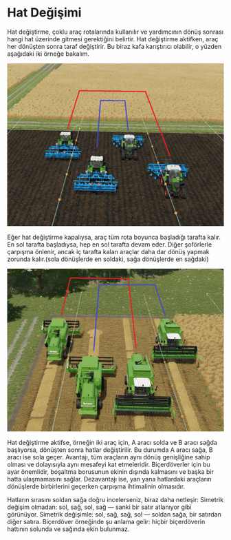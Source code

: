# Hat Değişimi


Hat değiştirme, çoklu araç rotalarında kullanılır ve yardımcının dönüş sonrası hangi hat üzerinde gitmesi gerektiğini belirtir.
Hat değiştirme aktifken, araç her dönüşten sonra taraf değiştirir.
Bu biraz kafa karıştırıcı olabilir, o yüzden aşağıdaki iki örneğe bakalım.


![Image](/translation_data/regularchange_0_0_1020_765.png)


Eğer hat değiştirme kapalıysa, araç tüm rota boyunca başladığı tarafta kalır.
En sol tarafta başladıysa, hep en sol tarafta devam eder. Diğer şoförlerle çarpışma önlenir,
ancak iç tarafta kalan araçlar daha dar dönüş yapmak zorunda kalır.(sola dönüşlerde en soldaki, sağa dönüşlerde en sağdaki)



![Image](/translation_data/symetricchange_0_0_1020_765.png)


Hat değiştirme aktifse, örneğin iki araç için, A aracı solda ve B aracı sağda başlıyorsa, dönüşten sonra hatlar değiştirilir.
Bu durumda A aracı sağa, B aracı ise sola geçer.
Avantajı, tüm araçların aynı dönüş genişliğine sahip olması ve dolayısıyla aynı mesafeyi kat etmeleridir.
Biçerdöverler için bu ayar önemlidir, boşaltma borusunun ekinin dışında kalmasını ve başka bir hatta ulaşmamasını sağlar.
Dezavantajı ise, yan yana hatlardaki araçların dönüşlerde birbirlerini geçerken çarpışma ihtimalinin olmasıdır.

Hatların sırasını soldan sağa doğru incelerseniz, biraz daha netleşir:
Simetrik değişim olmadan: sol, sağ, sol, sağ — sanki bir satır atlanıyor gibi görünüyor.
Simetrik değişimle: sol, sağ, sağ, sol — soldan sağa, bir satırdan diğer satıra.
Biçerdöver örneğinde şu anlama gelir: hiçbir biçerdöverin hattının solunda ve sağında ekin bulunmaz.


